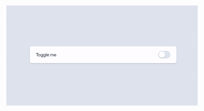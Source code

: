 ![](https://github.com/gryhkn/CSS/blob/d0863f2f3bd838ce8ec7fb453259cd5bde0c5580/ToggleSwitch/animation1.gif)